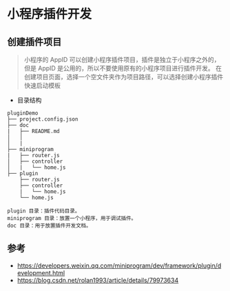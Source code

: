 # 小程序插件开发

## 创建插件项目
>小程序的 AppID 可以创建小程序插件项目，插件是独立于小程序之外的，但是 AppID 是公用的，所以不要使用原有的小程序项目进行插件开发。
 在创建项目页面，选择一个空文件夹作为项目路径，可以选择创建小程序插件快速启动模板

- 目录结构
```
pluginDemo
├── project.config.json
├── doc
|   ├── README.md
│   │
│   |  
├── miniprogram
|   ├── router.js
│   ├── controller
│   |   └── home.js
├── plugin
    ├── router.js
    ├── controller
    |   └── home.js
    └── home.js
    
plugin 目录：插件代码目录。
miniprogram 目录：放置一个小程序，用于调试插件。
doc 目录：用于放置插件开发文档。
```


## 参考
- https://developers.weixin.qq.com/miniprogram/dev/framework/plugin/development.html
- https://blog.csdn.net/rolan1993/article/details/79973634
